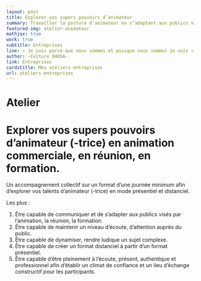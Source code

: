 ```yaml
---
layout: post
title: Explorer vos supers pouvoirs d’animateur
summary: Travailler la posture d’animateur en s’adaptant aux publics visés, et aux différents formats d’animation.
featured-img: atelier-animateur
mathjax: true
work: true
subtitle: Entreprises
line: « Je suis parce que nous sommes et puisque nous sommes je suis »
author: -Culture XHOSA-
link: Entreprises
cardstitle: Mes ateliers entreprises
url: ateliers-entreprises
---
```

# Atelier
# Explorer vos supers pouvoirs d’animateur (-trice) en animation commerciale, en réunion, en formation.

Un accompagnement collectif sur un format d’une journée minimum afin d’explorer vos talents d’animateur (-trice) en mode présentiel et distanciel.

Les plus :

1. Être capable de communiquer et de s’adapter aux publics visés par l’animation, la réunion, la formation.
2. Être capable de maintenir un niveau d’écoute, d’attention auprès du public.
3. Être capable de dynamiser, rendre ludique un sujet complexe.
4. Être capable de créer un format distanciel à partir d’un format présentiel.
5. Être capable d’être pleinement à l’écoute, présent, authentique et professionnel afin d’établir un climat de confiance et un lieu d’échange constructif pour les participants.


